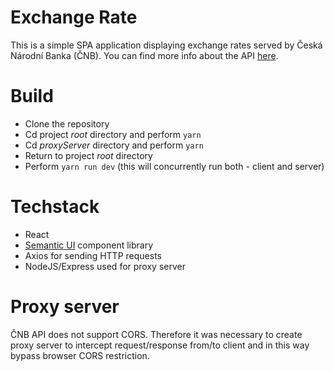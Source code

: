 # Exchange Rate

This is a simple SPA application displaying exchange rates served by Česká Národní Banka (ČNB). You can find more info about the API [here](https://www.cnb.cz/en/faq/format_of_the_foreign_exchange_market.html).

# Build
* Clone the repository
* Cd project _root_ directory and perform `yarn`
* Cd _proxyServer_ directory and perform `yarn`
* Return to project _root_ directory
* Perform `yarn run dev` (this will concurrently run both - client and server)

# Techstack
* React
* [Semantic UI](https://react.semantic-ui.com/) component library
* Axios for sending HTTP requests
* NodeJS/Express used for proxy server

# Proxy server
ČNB API does not support CORS. Therefore it was necessary to create proxy server to intercept request/response from/to client and in this way bypass browser CORS restriction. 



